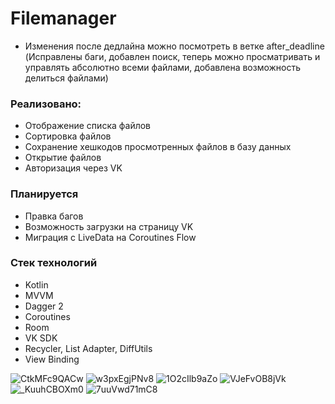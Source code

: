 # Filemanager

* Изменения после дедлайна можно посмотреть в ветке after_deadline (Исправлены баги, добавлен поиск, теперь можно просматривать и управлять абсолютно всеми файлами, добавлена возможность делиться файлами)

### Реализовано:
* Отображение списка файлов
* Сортировка файлов
* Сохранение хешкодов просмотренных файлов в базу данных
* Открытие файлов
* Авторизация через VK

### Планируется 
* Правка багов
* Возможность загрузки на страницу VK
* Миграция с LiveData на Coroutines Flow

### Стек технологий
* Kotlin
* MVVM
* Dagger 2
* Coroutines
* Room
* VK SDK
* Recycler, List Adapter, DiffUtils
* View Binding

![CtkMFc9QACw](https://github.com/zyzzois/FilemanagerApp/assets/53741925/d90d0298-e209-4171-a6bd-f65e7975bb62)
![w3pxEgjPNv8](https://github.com/zyzzois/FilemanagerApp/assets/53741925/ce0c8156-a0d5-4f30-b443-a7f261a1b60f)
![1O2cIlb9aZo](https://github.com/zyzzois/FilemanagerApp/assets/53741925/4ed17049-b539-43b0-8bf1-4ffc73c94cb9)
![VJeFvOB8jVk](https://github.com/zyzzois/FilemanagerApp/assets/53741925/709e28af-7aed-463b-a518-8dda4562d22c)
![_KuuhCBOXm0](https://github.com/zyzzois/FilemanagerApp/assets/53741925/24906f6d-8d75-4732-9ce6-ef6199013688)
![7uuVwd71mC8](https://github.com/zyzzois/FilemanagerApp/assets/53741925/fc7dfdf9-3a1f-4040-820c-ef242b9ae85e)

